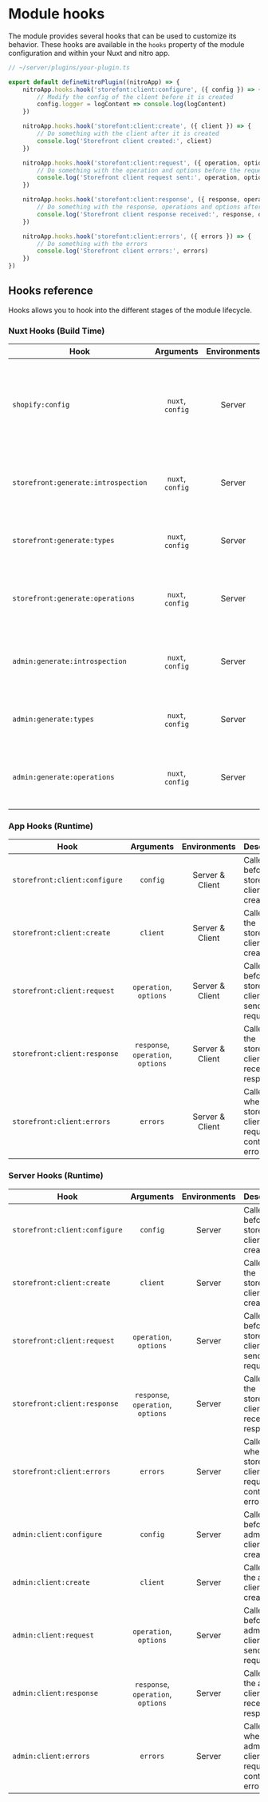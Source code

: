 # Module hooks

The module provides several hooks that can be used to customize its behavior. These hooks are available in the `hooks` property of the module configuration and within your Nuxt and nitro app.

```ts
// ~/server/plugins/your-plugin.ts

export default defineNitroPlugin((nitroApp) => {
    nitroApp.hooks.hook('storefont:client:configure', ({ config }) => {
        // Modify the config of the client before it is created
        config.logger = logContent => console.log(logContent)
    })

    nitroApp.hooks.hook('storefont:client:create', ({ client }) => {
        // Do something with the client after it is created
        console.log('Storefront client created:', client)
    })

    nitroApp.hooks.hook('storefont:client:request', ({ operation, options }) => {
        // Do something with the operation and options before the request is sent
        console.log('Storefront client request sent:', operation, options)
    })

    nitroApp.hooks.hook('storefont:client:response', ({ response, operation, options }) => {
        // Do something with the response, operations and options after a response is received
        console.log('Storefront client response received:', response, operation, options)
    })

    nitroApp.hooks.hook('storefont:client:errors', ({ errors }) => {
        // Do something with the errors
        console.log('Storefront client errors:', errors)
    })
})
```

## Hooks reference

Hooks allows you to hook into the different stages of the module lifecycle.

### Nuxt Hooks (Build Time)

| Hook                                | Arguments        | Environments | Description                                                                 |
| ----------------------------------- | :--------------: | :----------: | --------------------------------------------------------------------------- |
| `shopify:config`                    | `nuxt`, `config` | Server       | Called before the parsed module config is persisted into the runtime config |
| `storefront:generate:introspection` | `nuxt`, `config` | Server       | Called before the storefront introspection schema is generated              |
| `storefront:generate:types`         | `nuxt`, `config` | Server       | Called before the storefront types are generated                            |
| `storefront:generate:operations`    | `nuxt`, `config` | Server       | Called before the storefront operations are generated                       |
| `admin:generate:introspection`      | `nuxt`, `config` | Server       | Called before the admin introspection schema is generated                   |
| `admin:generate:types`              | `nuxt`, `config` | Server       | Called before the admin types are generated                                 |
| `admin:generate:operations`         | `nuxt`, `config` | Server       | Called before the admin operations are generated                            |

### App Hooks (Runtime)

| Hook                              | Arguments                          | Environments    | Description                                             |
| --------------------------------- | :--------------------------------: | :-------------: | ------------------------------------------------------- |
| `storefront:client:configure`     | `config`                           | Server & Client | Called before the storefront client is created          |
| `storefront:client:create`        | `client`                           | Server & Client | Called after the storefront client is created           |
| `storefront:client:request`       | `operation`, `options`             | Server & Client | Called before the storefront client sends a request     |
| `storefront:client:response`      | `response`, `operation`, `options` | Server & Client | Called after the storefront client receives a response  |
| `storefront:client:errors`        | `errors`                           | Server & Client | Called when a storefront client request contains errors |

### Server Hooks (Runtime)

| Hook                              | Arguments                          | Environments | Description                                             |
| --------------------------------- | :--------------------------------: | :----------: | ------------------------------------------------------- |
| `storefront:client:configure`     | `config`                           | Server       | Called before the storefront client is created          |
| `storefront:client:create`        | `client`                           | Server       | Called after the storefront client is created           |
| `storefront:client:request`       | `operation`, `options`             | Server       | Called before the storefront client sends a request     |
| `storefront:client:response`      | `response`, `operation`, `options` | Server       | Called after the storefront client receives a response  |
| `storefront:client:errors`        | `errors`                           | Server       | Called when a storefront client request contains errors |
| `admin:client:configure`          | `config`                           | Server       | Called before the admin client is created               |
| `admin:client:create`             | `client`                           | Server       | Called after the admin client is created                |
| `admin:client:request`            | `operation`, `options`             | Server       | Called before the admin client sends a request          |
| `admin:client:response`           | `response`, `operation`, `options` | Server       | Called after the admin client receives a response       |
| `admin:client:errors`             | `errors`                           | Server       | Called when an admin client request contains errors     |
